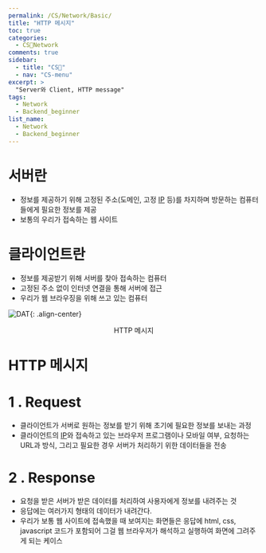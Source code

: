 ```yaml
---
permalink: /CS/Network/Basic/
title: "HTTP 메시지"
toc: true
categories:
  - CS🐰Network
comments: true
sidebar:
  - title: "CS🐰"
  - nav: "CS-menu"
excerpt: >
  "Server와 Client, HTTP message"
tags:
  - Network
  - Backend_beginner
list_name:
  - Network
  - Backend_beginner
---
```



# 서버란
- 정보를 제공하기 위해 고정된 주소(도메인, 고정 [IP](https://chanyoung-dev.github.io/CS/Network/TCPIP/) 등)를 차지하며 방문하는 컴퓨터들에게 필요한 정보를 제공
- 보통의 우리가 접속하는 웹 사이트

# 클라이언트란
- 정보를 제공받기 위해 서버를 찾아 접속하는 컴퓨터 
- 고정된 주소 없이 인터넷 연결을 통해 서버에 접근
- 우리가 웹 브라우징을 위해 쓰고 있는 컴퓨터

![DAT]({{site.baseurl}}/assets/images/CS/request.png){: .align-center}
<figcaption align="center">HTTP 메시지</figcaption>

# HTTP 메시지

# 1 . Request
- 클라이언트가 서버로 원하는 정보를 받기 위해 초기에 필요한 정보를 보내는 과정
- 클라이언트의 [IP](https://chanyoung-dev.github.io/CS/Network/IP/)와 접속하고 있는 브라우저 프로그램이나 모바일 여부, 요청하는 URL과 방식, 그리고 필요한 경우 서버가 처리하기 위한 데이터들을 전송

# 2 . Response
- 요청을 받은 서버가 받은 데이터를 처리하여 사용자에게 정보를 내려주는 것
- 응답에는 여러가지 형태의 데이터가 내려간다.
- 우리가 보통 웹 사이트에 접속했을 때 보여지는 화면들은 응답에 html, css, javascript 코드가 포함되어 그걸 웹 브라우저가 해석하고 실행하여 화면에 그려주게 되는 케이스

